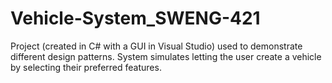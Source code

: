 # Vehicle-System_SWENG-421
Project (created in C# with a GUI in Visual Studio) used to demonstrate different design patterns. System simulates letting the user create a vehicle by selecting their preferred features.
